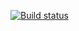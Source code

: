 [![Build status](https://ci.appveyor.com/api/projects/status/4s48u7oo1q0lu5sj/branch/main?svg=true)](https://ci.appveyor.com/project/century90/homework4-2-1/branch/main)